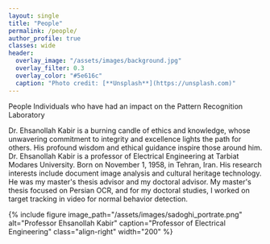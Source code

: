 ```yaml
---
layout: single
title: "People"
permalink: /people/
author_profile: true
classes: wide
header:
  overlay_image: "/assets/images/background.jpg"
  overlay_filter: 0.3
  overlay_color: "#5e616c"
  caption: "Photo credit: [**Unsplash**](https://unsplash.com)"
---
```


People Individuals who have had an impact on the Pattern Recognition Laboratory

Dr. Ehsanollah Kabir is a burning candle of ethics and knowledge, whose unwavering commitment to integrity and excellence lights the path for others. His profound wisdom and ethical guidance inspire those around him. Dr. Ehsanollah Kabir is a professor of Electrical Engineering at Tarbiat Modares University. Born on November 1, 1958, in Tehran, Iran. His research interests include document image analysis and cultural heritage technology. He was my master's thesis advisor and my doctoral advisor. My master's thesis focused on Persian OCR, and for my doctoral studies, I worked on target tracking in video for normal behavior detection.

{% include figure 
   image_path="/assets/images/sadoghi_portrate.png" 
   alt="Professor Ehsanollah Kabir" 
   caption="Professor of Electrical Engineering" 
   class="align-right" 
   width="200" 
%}

